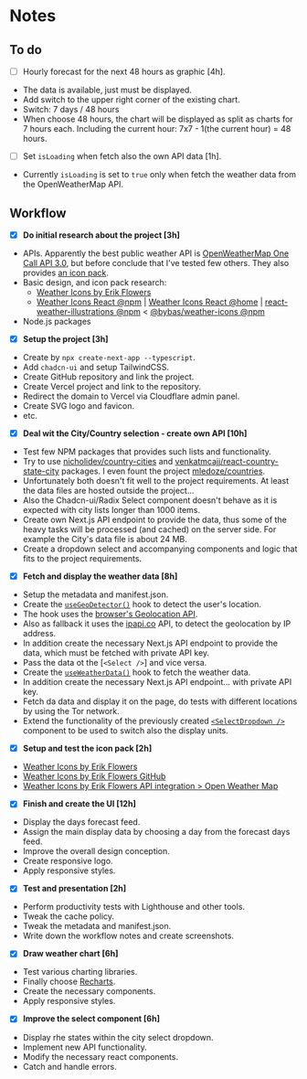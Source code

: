 # Notes

## To do

- [ ] Hourly forecast for the next 48 hours as graphic [4h].
- The data is available, just must be displayed.
- Add switch to the upper right corner of the existing chart.
- Switch: 7 days / 48 hours
- When choose 48 hours, the chart will be displayed as split as charts for 7 hours each. Including the current hour: 7x7 - 1(the current hour) = 48 hours.
- [ ] Set `isLoading` when fetch also the own API data [1h].
- Currently `isLoading` is set to `true` only when fetch the weather data from the OpenWeatherMap API.

## Workflow

- [x] **Do initial research about the project [3h]**
- APIs. Apparently the best public weather API is [OpenWeatherMap One Call API 3.0](https://openweathermap.org/api/one-call-3), but before conclude that I've tested few others. They also provides [an icon pack](https://openweathermap.org/weather-conditions#How-to-get-icon-URL).
- Basic design, and icon pack research:
  - [Weather Icons by Erik Flowers](https://erikflowers.github.io/weather-icons/)
  - [Weather Icons React @npm](https://www.npmjs.com/package/weather-icons-react) | [Weather Icons React @home](https://najens.github.io/weather-icons-react/) | [react-weather-illustrations @npm](https://www.npmjs.com/package/react-weather-illustrations) < [@bybas/weather-icons @npm](https://www.npmjs.com/package/@bybas/weather-icons)
- Node.js packages
- [x] **Setup the project [3h]**
- Create by `npx create-next-app --typescript`.
- Add `chadcn-ui` and setup TailwindCSS.
- Create GitHub repository and link the project.
- Create Vercel project and link to the repository.
- Redirect the domain to Vercel via Cloudflare admin panel.
- Create SVG logo and favicon.
- etc.
- [x] **Deal wit the City/Country selection - create own API [10h]**
- Test few NPM packages that provides such lists and functionality.
- Try to use [nicholidev/country-cities](https://github.com/nicholidev/country-cities) and [venkatmcajj/react-country-state-city](https://github.com/venkatmcajj/react-country-state-city) packages. I even fount the project [mledoze/countries](https://github.com/mledoze/countries/tree/master/data).
- Unfortunately both doesn't fit well to the project requirements. At least the data files are hosted outside the project...
- Also the Chadcn-ui/Radix Select component doesn't behave as it is expected with city lists longer than 1000 items.
- Create own Next.js API endpoint to provide the data, thus some of the heavy tasks will be processed (and cached) on the server side. For example the City's data file is about 24 MB.
- Create a dropdown select and accompanying components and logic that fits to the project requirements.
- [x] **Fetch and display the weather data [8h]**
- Setup the metadata and manifest.json.
- Create the [`useGeoDetector()`](hooks/useGeoDetector.ts) hook to detect the user's location.
- The hook uses the [browser's Geolocation API](https://developer.mozilla.org/en-US/docs/Web/API/Geolocation_API).
- Also as fallback it uses the [ipapi.co](https://ipapi.co/) API, to detect the geolocation by IP address.
- In addition create the necessary Next.js API endpoint to provide the data, which must be fetched with private API key.
- Pass the data ot the [`<Select />`] and vice versa.
- Create the [`useWeatherData()`](hooks/useWeatherData.ts) hook to fetch the weather data.
- In addition create the necessary Next.js API endpoint... with private API key.
- Fetch da data and display it on the page, do tests with different locations by using the Tor network.
- Extend the functionality of the previously created [`<SelectDropdown />`](components/SelectDropdown.tsx) component to be used to switch also the display units.
- [x] **Setup and test the icon pack [2h]**
- [Weather Icons by Erik Flowers](https://erikflowers.github.io/weather-icons/)
- [Weather Icons by Erik Flowers GitHub](https://github.com/erikflowers/weather-icons)
- [Weather Icons by Erik Flowers API integration > Open Weather Map](https://erikflowers.github.io/weather-icons/api-list.html)
- [x] **Finish and create the UI [12h]**
- Display the days forecast feed.
- Assign the main display data by choosing a day from the forecast days feed.
- Improve the overall design conception.
- Create responsive logo.
- Apply responsive styles.
- [x] **Test and presentation [2h]**
- Perform productivity tests with Lighthouse and other tools.
- Tweak the cache policy.
- Tweak the metadata and manifest.json.
- Write down the workflow notes and create screenshots.
- [x] **Draw weather chart [6h]**
- Test various charting libraries.
- Finally choose [Recharts](https://recharts.org/en-US).
- Create the necessary components.
- Apply responsive styles.
- [x] **Improve the select component [6h]**
- Display rhe states within the city select dropdown.
- Implement new API functionality.
- Modify the necessary react components.
- Catch and handle errors.
